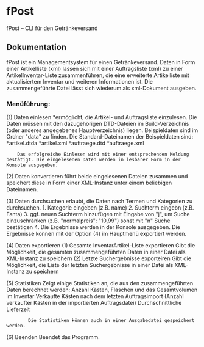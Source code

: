 # fPost
fPost – CLI für den Getränkeversand

## Dokumentation

fPost ist ein Managementsystem für einen Getränkeversand.
Daten in Form einer Artikelliste (xml) lassen sich mit einer Auftragsliste (xml) zu einer ArtikelInventar-Liste zusammenführen, 
die eine erweiterte Artikelliste mit aktualisiertem Inventar und weiteren Informationen ist. Die zusammengeführte Datei lässt sich
wiederum als xml-Dokument ausgeben.

### Menüführung:
(1) Daten einlesen
   *ermöglicht, die Artikel- und Auftragsliste einzulesen. Die Daten müssen mit den dazugehörigen DTD-Dateien im Build-Verzeichnis
   (oder anderes angegebenes Hauptverzeichnis) liegen. Beispieldaten sind im Ordner "data" zu finden.
   Die Standard-Dateinamen der Beispieldaten sind:   
   *artikel.dtda
   *artikel.xml
   *auftraege.dtd
   *auftraege.xml
                                                                  
    	Das erfolgreiche Einlesen wird mit einer entsprechenden Meldung bestätigt. Die eingelesenen Daten werden in lesbarer Form in der
	Konsole ausgegeben.
    
(2) Daten konvertieren
	führt beide eingelesenen Dateien zusammen und speichert diese in Form einer XML-Instanz unter einem beliebigen Dateinamen.

(3) Daten durchsuchen
	erlaubt, die Daten nach Termen und Kategorien zu durchsuchen.
		1. Kategorie eingeben (z.B. name)
		2. Suchterm eingebn (z.B. Fanta)
		3. ggf. neuen Suchterm hinzufügen mit Eingabe von "j", um Suche einzuschränken (z.B. "normalpreis": "10,99")
            		sonst mit "n" Suche bestätigen
	    	4. Die Ergebnisse werden in der Konsole ausgegeben. Die Ergebnisse können mit der Option (4) im Hauptmenü exportiert
		werden.
        
(4) Daten exportieren
	(1) Gesamte InventarArtikel-Liste exportieren
        	Gibt die Möglichkeit, die gesamten zusammengeführten Daten in einer Datei als XML-Instanz zu speichern
    	(2) Letzte Suchergebnisse exporteiren
        	Gibt die Möglichkeit, die Liste der letzten Suchergebnisse in einer Datei als XML-Instanz zu speichern
        
(5) Statistiken
   	 Zeigt einige Statistiken an, die aus den zusammengeführten Daten berechnet werden:
        	Anzahl Kästen, Flaschen und das Gesamtvolumen im Inventar
        	Verkaufte Kästen nach dem letzten Auftragsimport (Anzahl verkaufter Kästen in der importierten Auftragsdatei)
        	Durchschnittliche Lieferzeit
        
        	Die Statistiken können auch in einer Ausgabedatei gespeichert werden.
        
 (6) Beenden
    	Beendet das Programm.
